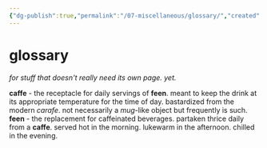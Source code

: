 ```yaml
---
{"dg-publish":true,"permalink":"/07-miscellaneous/glossary/","created":"2025-01-24T11:39:11.295-06:00","updated":"2025-01-24T11:44:41.185-06:00"}
---
```


# glossary
*for stuff that doesn't really need its own page. yet.*

**caffe** - the receptacle for daily servings of **feen**. meant to keep the drink at its appropriate temperature for the time of day. bastardized from the modern *carafe*. not necessarily a *mug*-like object but frequently is such.
**feen** - the replacement for caffeinated beverages. partaken thrice daily from a **caffe**. served hot in the morning. lukewarm in the afternoon. chilled in the evening.